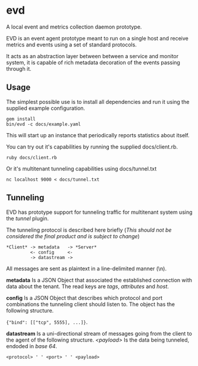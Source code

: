 # evd

A local event and metrics collection daemon prototype.

EVD is an event agent prototype meant to run on a single host and receive
metrics and events using a set of standard protocols.

It acts as an abstraction layer between between a service and monitor system,
it is capable of rich metadata decoration of the events passing through it.

## Usage

The simplest possible use is to install all dependencies and run it using the
supplied example configuration.

```
gem install
bin/evd -c docs/example.yaml
```

This will start up an instance that periodically reports statistics about
itself.

You can try out it's capabilities by running the supplied docs/client.rb.

```
ruby docs/client.rb
```

Or it's multitenant tunneling capabilities using docs/tunnel.txt

```
nc localhost 9000 < docs/tunnel.txt
```

## Tunneling

EVD has prototype support for tunneling traffic for multitenant system using
the *tunnel* plugin.

The tunneling protocol is described here briefly (*This should not be
considered the final product and is subject to change*)

```
*Client* -> metadata   -> *Server*
         <- config     <-
         -> datastream ->
```

All messages are sent as plaintext in a line-delimited manner (\n).

**metadata** Is a JSON Object that associated the established connection with
data about the tenant.
The read keys are *tags*, *attributes* and *host*.

**config** Is a JSON Object that describes which protocol and port combinations
the tunneling client should listen to.
The object has the following structure.

```{"bind": [["tcp", 5555], ...]}```.

**datastream** Is a uni-directional stream of messages going from the client to
the agent of the following structure.
*&lt;payload&gt;* Is the data being tunneled, endoded in *base 64*.

```<protocol> ' ' <port> ' ' <payload>```
